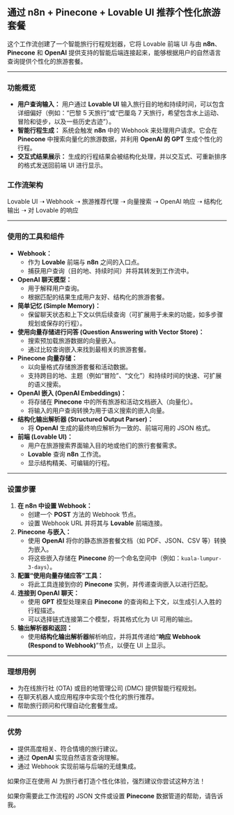 ## 通过 n8n + Pinecone + Lovable UI 推荐个性化旅游套餐

这个工作流创建了一个智能旅行行程规划器，它将 Lovable 前端 UI 与由 **n8n**、**Pinecone** 和 **OpenAI** 提供支持的智能后端连接起来，能够根据用户的自然语言查询提供个性化的旅游套餐。

------

### **功能概览**

- **用户查询输入：** 用户通过 **Lovable UI** 输入旅行目的地和持续时间，可以包含详细偏好（例如：“巴黎 5 天旅行”或“巴厘岛 7 天旅行，希望包含水上运动、冒险和徒步，以及一些历史古迹”）。
- **智能行程生成：** 系统会触发 **n8n** 中的 Webhook 来处理用户请求。它会在 **Pinecone** 中搜索向量化的旅游数据，并利用 **OpenAI 的 GPT** 生成个性化的行程。
- **交互式结果展示：** 生成的行程结果会被结构化处理，并以交互式、可重新排序的格式发送回前端 UI 进行显示。

### **工作流架构**

Lovable UI ➝ Webhook ➝ 旅游推荐代理 ➝ 向量搜索 ➝ OpenAI 响应 ➝ 结构化输出 ➝ 对 Lovable 的响应

------

### **使用的工具和组件**

- **Webhook：**
  - 作为 **Lovable** 前端与 **n8n** 之间的入口点。
  - 捕获用户查询（目的地、持续时间）并将其转发到工作流中。
- **OpenAI 聊天模型：**
  - 用于解释用户查询。
  - 根据匹配的结果生成用户友好、结构化的旅游套餐。
- **简单记忆 (Simple Memory)：**
  - 保留聊天状态和上下文以供后续查询（可扩展用于未来的功能，如多步骤规划或保存的行程）。
- **使用向量存储进行问答 (Question Answering with Vector Store)：**
  - 搜索预加载旅游数据的向量嵌入。
  - 通过比较查询嵌入来找到最相关的旅游套餐。
- **Pinecone 向量存储：**
  - 以向量格式存储旅游套餐和活动数据。
  - 支持跨目的地、主题（例如“冒险”、“文化”）和持续时间的快速、可扩展的语义搜索。
- **OpenAI 嵌入 (OpenAI Embeddings)：**
  - 将存储在 **Pinecone** 中的所有旅游和活动文档嵌入（向量化）。
  - 将输入的用户查询转换为用于语义搜索的嵌入向量。
- **结构化输出解析器 (Structured Output Parser)：**
  - 将 **OpenAI** 生成的最终响应解析为一致的、前端可用的 JSON 格式。
- **前端 (Lovable UI)：**
  - 用户在旅游搜索界面输入目的地或他们的旅行套餐需求。
  - **Lovable** 查询 **n8n** 工作流。
  - 显示结构精美、可编辑的行程。

------

### **设置步骤**

1. **在 n8n 中设置 Webhook：**
   - 创建一个 **POST** 方法的 Webhook 节点。
   - 设置 Webhook URL 并将其与 **Lovable** 前端连接。
2. **Pinecone 与嵌入：**
   - 使用 **OpenAI** 将你的静态旅游套餐文档（如 PDF、JSON、CSV 等）转换为嵌入。
   - 将这些嵌入存储在 **Pinecone** 的一个命名空间中（例如：`kuala-lumpur-3-days`）。
3. **配置“使用向量存储应答”工具：**
   - 将此工具连接到你的 **Pinecone** 实例，并传递查询嵌入以进行匹配。
4. **连接到 OpenAI 聊天：**
   - 使用 **GPT** 模型处理来自 **Pinecone** 的查询和上下文，以生成引人入胜的行程描述。
   - 可以选择链式连接第二个模型，将其格式化为 UI 可用的输出。
5. **输出解析器和返回：**
   - 使用**结构化输出解析器**解析响应，并将其传递给“**响应 Webhook (Respond to Webhook)**”节点，以便在 UI 上显示。

------

### **理想用例**

- 为在线旅行社 (OTA) 或目的地管理公司 (DMC) 提供智能行程规划。
- 在聊天机器人或应用程序中实现个性化的旅行推荐。
- 帮助旅行顾问和代理自动化套餐生成。

------

### **优势**

- 提供高度相关、符合情境的旅行建议。
- 通过 **OpenAI** 实现自然语言查询理解。
- 通过 Webhook 实现前端与后端的无缝集成。

如果你正在使用 AI 为旅行者打造个性化体验，强烈建议你尝试这种方法！

如果你需要此工作流程的 JSON 文件或设置 **Pinecone** 数据管道的帮助，请告诉我。
